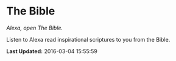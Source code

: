 # The Bible
*Alexa, open The Bible.*

Listen to Alexa read inspirational scriptures to you from the Bible.

**Last Updated:** 2016-03-04 15:55:59